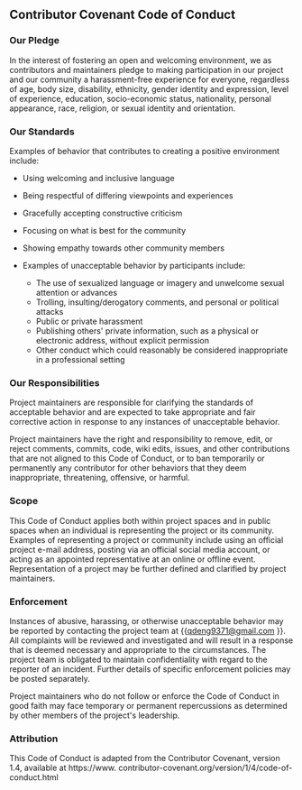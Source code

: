 ## Contributor Covenant Code of Conduct
### Our Pledge
In the interest of fostering an open and welcoming environment, we as contributors and maintainers pledge to making 
participation in our project and our community a harassment-free experience for everyone, regardless of age, body 
size, disability, ethnicity, gender identity and expression, level of experience, education, socio-economic status, 
nationality, personal appearance, race, religion, or sexual identity and orientation.   

### Our Standards
Examples of behavior that contributes to creating a positive environment include:

- Using welcoming and inclusive language
- Being respectful of differing viewpoints and experiences
- Gracefully accepting constructive criticism
- Focusing on what is best for the community
- Showing empathy towards other community members
- Examples of unacceptable behavior by participants include:

  - The use of sexualized language or imagery and unwelcome sexual attention or advances
  - Trolling, insulting/derogatory comments, and personal or political attacks
  - Public or private harassment
  - Publishing others' private information, such as a physical or electronic address, without explicit permission
  - Other conduct which could reasonably be considered inappropriate in a professional setting
  
### Our Responsibilities
Project maintainers are responsible for clarifying the standards of acceptable behavior and are expected to take 
appropriate and fair corrective action in response to any instances of unacceptable behavior.  

Project maintainers have the right and responsibility to remove, edit, or reject comments, commits, code, wiki edits,
issues, and other contributions that are not aligned to this Code of Conduct, or to ban temporarily or permanently 
any contributor for other behaviors that they deem inappropriate, threatening, offensive, or harmful.  

### Scope
This Code of Conduct applies both within project spaces and in public spaces when an individual is representing the 
project or its community. Examples of representing a project or community include using an official project e-mail 
address, posting via an official social media account, or acting as an appointed representative at an online or 
offline event. Representation of a project may be further defined and clarified by project maintainers.   

### Enforcement
Instances of abusive, harassing, or otherwise unacceptable behavior may be reported by contacting the project team 
at {{qdeng9371@gmail.com }}. All complaints will be reviewed and investigated and will result in a response 
that is deemed 
necessary and appropriate to the circumstances. The project team is obligated to maintain confidentiality with 
regard to the reporter of an incident. Further details of specific enforcement policies may be posted separately.   

Project maintainers who do not follow or enforce the Code of Conduct in good faith may face temporary or permanent 
repercussions as determined by other members of the project's leadership. 

### Attribution
This Code of Conduct is adapted from the Contributor Covenant, version 1.4, available at https://www.
contributor-covenant.org/version/1/4/code-of-conduct.html 